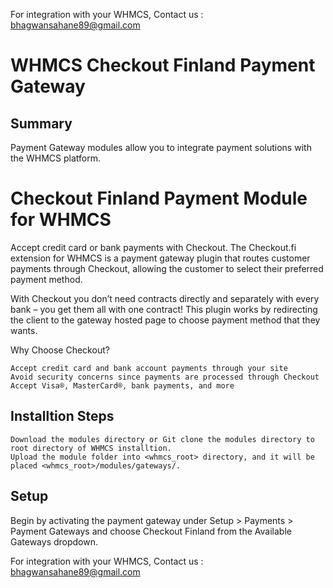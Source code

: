 For integration with your WHMCS, Contact us : bhagwansahane89@gmail.com

# WHMCS Checkout Finland Payment Gateway

## Summary

Payment Gateway modules allow you to integrate payment solutions with the WHMCS platform.

# Checkout Finland Payment Module for WHMCS

Accept credit card or bank payments with Checkout. The Checkout.fi extension for WHMCS is a payment gateway plugin that routes customer payments through Checkout, allowing the customer to select their preferred payment method.

With Checkout you don’t need contracts directly and separately with every bank – you get them all with one contract! This plugin works by redirecting the client to the gateway hosted page to choose payment method that they wants.

Why Choose Checkout?

    Accept credit card and bank account payments through your site
    Avoid security concerns since payments are processed through Checkout
    Accept Visa®, MasterCard®, bank payments, and more

## Installtion Steps

    Download the modules directory or Git clone the modules directory to root directory of WHMCS installtion.
    Upload the module folder into <whmcs_root> directory, and it will be placed <whmcs_root>/modules/gateways/.

## Setup

Begin by activating the payment gateway under Setup > Payments > Payment Gateways and choose Checkout Finland from the Available Gateways dropdown.


For integration with your WHMCS, Contact us : bhagwansahane89@gmail.com
